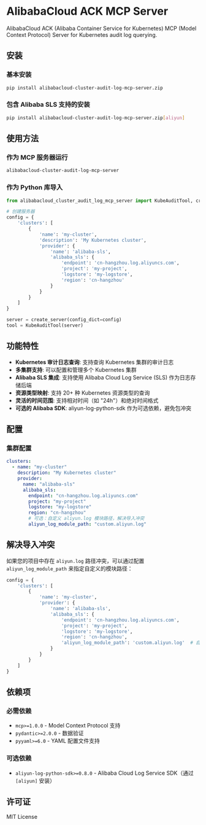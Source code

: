 # AlibabaCloud ACK MCP Server

AlibabaCloud ACK (Alibaba Container Service for Kubernetes) MCP (Model Context Protocol) Server for Kubernetes audit log querying.

## 安装

### 基本安装
```bash
pip install alibabacloud-cluster-audit-log-mcp-server.zip
```

### 包含 Alibaba SLS 支持的安装
```bash
pip install alibabacloud-cluster-audit-log-mcp-server.zip[aliyun]
```

## 使用方法

### 作为 MCP 服务器运行
```bash
alibabacloud-cluster-audit-log-mcp-server
```

### 作为 Python 库导入
```python
from alibabacloud_cluster_audit_log_mcp_server import KubeAuditTool, create_server

# 创建服务器
config = {
    'clusters': [
        {
            'name': 'my-cluster',
            'description': 'My Kubernetes cluster',
            'provider': {
                'name': 'alibaba-sls',
                'alibaba_sls': {
                    'endpoint': 'cn-hangzhou.log.aliyuncs.com',
                    'project': 'my-project',
                    'logstore': 'my-logstore',
                    'region': 'cn-hangzhou'
                }
            }
        }
    ]
}

server = create_server(config_dict=config)
tool = KubeAuditTool(server)
```

## 功能特性

- **Kubernetes 审计日志查询**: 支持查询 Kubernetes 集群的审计日志
- **多集群支持**: 可以配置和管理多个 Kubernetes 集群
- **Alibaba SLS 集成**: 支持使用 Alibaba Cloud Log Service (SLS) 作为日志存储后端
- **资源类型映射**: 支持 20+ 种 Kubernetes 资源类型的查询
- **灵活的时间范围**: 支持相对时间（如 "24h"）和绝对时间格式
- **可选的 Alibaba SDK**: aliyun-log-python-sdk 作为可选依赖，避免包冲突

## 配置

### 集群配置
```yaml
clusters:
  - name: "my-cluster"
    description: "My Kubernetes cluster"
    provider:
      name: "alibaba-sls"
      alibaba_sls:
        endpoint: "cn-hangzhou.log.aliyuncs.com"
        project: "my-project"
        logstore: "my-logstore"
        region: "cn-hangzhou"
        # 可选：自定义 aliyun.log 模块路径，解决导入冲突
        aliyun_log_module_path: "custom.aliyun.log"
```

## 解决导入冲突

如果您的项目中存在 `aliyun.log` 路径冲突，可以通过配置 `aliyun_log_module_path` 来指定自定义的模块路径：

```python
config = {
    'clusters': [
        {
            'name': 'my-cluster',
            'provider': {
                'name': 'alibaba-sls',
                'alibaba_sls': {
                    'endpoint': 'cn-hangzhou.log.aliyuncs.com',
                    'project': 'my-project',
                    'logstore': 'my-logstore',
                    'region': 'cn-hangzhou',
                    'aliyun_log_module_path': 'custom.aliyun.log'  # 自定义路径
                }
            }
        }
    ]
}
```

## 依赖项

### 必需依赖
- `mcp>=1.0.0` - Model Context Protocol 支持
- `pydantic>=2.0.0` - 数据验证
- `pyyaml>=6.0` - YAML 配置文件支持

### 可选依赖
- `aliyun-log-python-sdk>=0.8.0` - Alibaba Cloud Log Service SDK（通过 `[aliyun]` 安装）

## 许可证

MIT License
